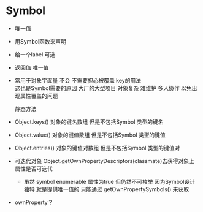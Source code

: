# Symbol

- 唯一值
- 用Symbol函数来声明
- 给一个label 可选
- 返回值 唯一值
- 常用于对象字面量  不会  不需要担心被覆盖
  key的用法  
  这也是Symbol需要的原因
  大厂的大型项目  对象复杂  难维护  多人协作  以免出现属性覆盖的问题

  静态方法 
 - Object.keys()  对象的键名数组  但是不包括Symbol 类型的键名
 - Object.value()  对象的键值数组  但是不包括Symbol  类型的键值
 - Object.entries()  对象的键值对数组  但是不包括Symbol 类型的键值对


- 可迭代对象
Object.getOwnPropertyDescriptors(classmate)去获得对象上属性是否可迭代 
  - 虽然 symbol  enumerable 属性为true  但仍然不可枚举
  因为Symbol设计独特  就是提供唯一值的   只能通过
  getOwnPropertySymbols()  来获取

- ownProperty？ 
